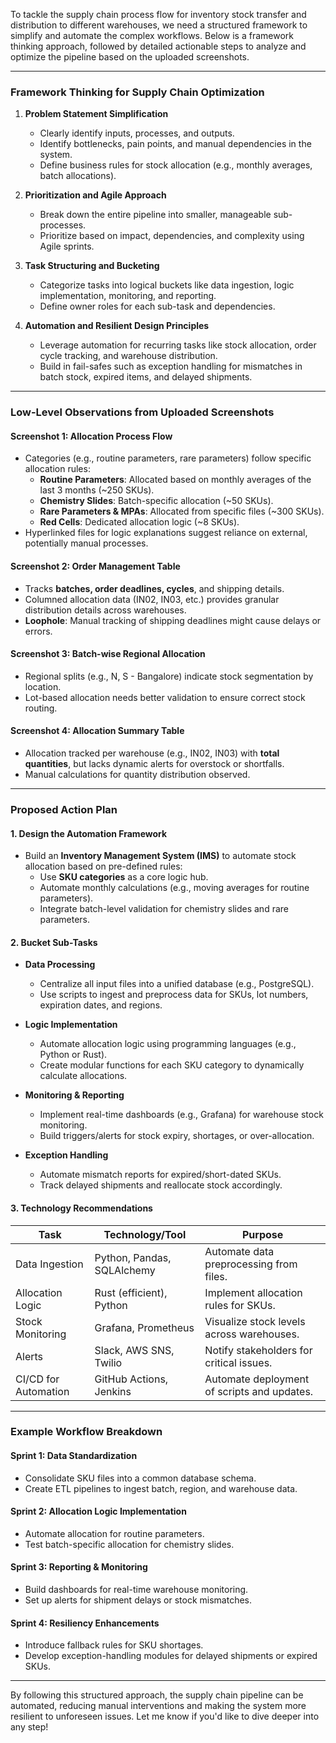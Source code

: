 To tackle the supply chain process flow for inventory stock transfer and distribution to different warehouses, we need a structured framework to simplify and automate the complex workflows. Below is a framework thinking approach, followed by detailed actionable steps to analyze and optimize the pipeline based on the uploaded screenshots.

---

### Framework Thinking for Supply Chain Optimization
1. **Problem Statement Simplification**  
   - Clearly identify inputs, processes, and outputs.  
   - Identify bottlenecks, pain points, and manual dependencies in the system.
   - Define business rules for stock allocation (e.g., monthly averages, batch allocations).

2. **Prioritization and Agile Approach**  
   - Break down the entire pipeline into smaller, manageable sub-processes.  
   - Prioritize based on impact, dependencies, and complexity using Agile sprints.

3. **Task Structuring and Bucketing**  
   - Categorize tasks into logical buckets like data ingestion, logic implementation, monitoring, and reporting.  
   - Define owner roles for each sub-task and dependencies.

4. **Automation and Resilient Design Principles**  
   - Leverage automation for recurring tasks like stock allocation, order cycle tracking, and warehouse distribution.
   - Build in fail-safes such as exception handling for mismatches in batch stock, expired items, and delayed shipments.

---

### Low-Level Observations from Uploaded Screenshots
#### Screenshot 1: Allocation Process Flow
- Categories (e.g., routine parameters, rare parameters) follow specific allocation rules:
  - **Routine Parameters**: Allocated based on monthly averages of the last 3 months (~250 SKUs).
  - **Chemistry Slides**: Batch-specific allocation (~50 SKUs).
  - **Rare Parameters & MPAs**: Allocated from specific files (~300 SKUs).
  - **Red Cells**: Dedicated allocation logic (~8 SKUs).
- Hyperlinked files for logic explanations suggest reliance on external, potentially manual processes.

#### Screenshot 2: Order Management Table
- Tracks **batches, order deadlines, cycles**, and shipping details.  
- Columned allocation data (IN02, IN03, etc.) provides granular distribution details across warehouses.  
- **Loophole**: Manual tracking of shipping deadlines might cause delays or errors.

#### Screenshot 3: Batch-wise Regional Allocation
- Regional splits (e.g., N, S - Bangalore) indicate stock segmentation by location.  
- Lot-based allocation needs better validation to ensure correct stock routing.  

#### Screenshot 4: Allocation Summary Table
- Allocation tracked per warehouse (e.g., IN02, IN03) with **total quantities**, but lacks dynamic alerts for overstock or shortfalls.  
- Manual calculations for quantity distribution observed.

---

### Proposed Action Plan
#### 1. **Design the Automation Framework**
   - Build an **Inventory Management System (IMS)** to automate stock allocation based on pre-defined rules:
     - Use **SKU categories** as a core logic hub.
     - Automate monthly calculations (e.g., moving averages for routine parameters).
     - Integrate batch-level validation for chemistry slides and rare parameters.

#### 2. **Bucket Sub-Tasks**
   - **Data Processing**  
     - Centralize all input files into a unified database (e.g., PostgreSQL).  
     - Use scripts to ingest and preprocess data for SKUs, lot numbers, expiration dates, and regions.  

   - **Logic Implementation**  
     - Automate allocation logic using programming languages (e.g., Python or Rust).  
     - Create modular functions for each SKU category to dynamically calculate allocations.  

   - **Monitoring & Reporting**  
     - Implement real-time dashboards (e.g., Grafana) for warehouse stock monitoring.  
     - Build triggers/alerts for stock expiry, shortages, or over-allocation.

   - **Exception Handling**  
     - Automate mismatch reports for expired/short-dated SKUs.  
     - Track delayed shipments and reallocate stock accordingly.

#### 3. **Technology Recommendations**
| Task                   | Technology/Tool                | Purpose                                      |
|------------------------|-------------------------------|---------------------------------------------|
| Data Ingestion         | Python, Pandas, SQLAlchemy    | Automate data preprocessing from files.     |
| Allocation Logic       | Rust (efficient), Python      | Implement allocation rules for SKUs.        |
| Stock Monitoring       | Grafana, Prometheus           | Visualize stock levels across warehouses.   |
| Alerts                 | Slack, AWS SNS, Twilio        | Notify stakeholders for critical issues.    |
| CI/CD for Automation   | GitHub Actions, Jenkins       | Automate deployment of scripts and updates. |

---

### Example Workflow Breakdown
#### Sprint 1: Data Standardization
- Consolidate SKU files into a common database schema.
- Create ETL pipelines to ingest batch, region, and warehouse data.

#### Sprint 2: Allocation Logic Implementation
- Automate allocation for routine parameters.
- Test batch-specific allocation for chemistry slides.

#### Sprint 3: Reporting & Monitoring
- Build dashboards for real-time warehouse monitoring.
- Set up alerts for shipment delays or stock mismatches.

#### Sprint 4: Resiliency Enhancements
- Introduce fallback rules for SKU shortages.
- Develop exception-handling modules for delayed shipments or expired SKUs.

---

By following this structured approach, the supply chain pipeline can be automated, reducing manual interventions and making the system more resilient to unforeseen issues. Let me know if you'd like to dive deeper into any step!
